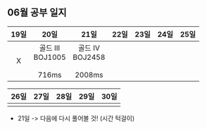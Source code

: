 ## 06월 공부 일지
19일 | 20일 |              21일               | 22일  | 23일  |  24일  | 25일
:-----:|:-----:|:------------------------------:|:-----:|:-----:|:-----:|:-----:
X| 골드 III<br>BOJ1005<br><br>716ms | 골드 IV<br>BOJ2458<br><br>2008ms |  |  |  |  

26일 | 27일 | 28일 | 29일  | 30일
:-----:|:-----:|:-----:|:-----:|:-----:
||||
- 21일 -> 다음에 다시 풀어볼 것! (시간 턱걸이)




[//]: # (<img src="https://img.shields.io/badge/골드III-ffd700?style=flat-square&logo=GIT&logoColor=black"/> )
